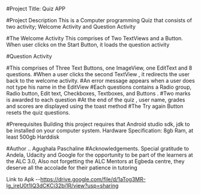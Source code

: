 #Project Title: Quiz APP

#Project Description
This is a Computer programming Quiz that consists of two activity; Welcome Activity and Question Activity

#The Welcome Activity
This comprises of Two TextViews and a Button. When user clicks on the Start Button, it loads the question activity

#Question Activity

#This comprises of Three Text Buttons, one ImageView, one EditText and 8 questions.
#When a user clicks the second TextView , it redirects the user back to the welcome activity.
#An error message appears when a user does not type his name in the EditView
#Each questions contains a Radio group, Radio button, Edit text, Checkboxes, Textboxes, and Buttons . 
#Two marks is awarded to each question
#At the end of the quiz , user name, grades and scores are displayed using the toast method
#The Try again Button resets the quiz questions.

#Prerequisites
Building this project requires that Android studio sdk, jdk to be installed on your computer system. 
Hardware Specification: 8gb Ram, at least 500gb Harddisk 


#Author .. Agughala Paschaline
#Acknowledgements. Special gratitude to Andela, Udacity and Google for the opportunity to be part of the learners at the ALC 3.0, 
Also not forgetting the  ALC Mentors at Egbeda centre, they deserve all the accolade for their patience in tutoring 

Link to Apk --https://drive.google.com/file/d/1aTog3MR-lg_ireU0t1IQ3dCKCi32bi1R/view?usp=sharing
